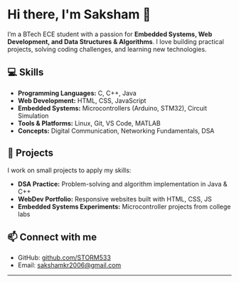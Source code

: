 # Hi there, I'm Saksham 👋

I’m a BTech ECE student with a passion for **Embedded Systems, Web Development, and Data Structures & Algorithms**. I love building practical projects, solving coding challenges, and learning new technologies.

## 💻 Skills
- **Programming Languages:** C, C++, Java
- **Web Development:** HTML, CSS, JavaScript
- **Embedded Systems:** Microcontrollers (Arduino, STM32), Circuit Simulation
- **Tools & Platforms:** Linux, Git, VS Code, MATLAB
- **Concepts:** Digital Communication, Networking Fundamentals, DSA
  
## 📂 Projects
I work on small projects to apply my skills:
- **DSA Practice:** Problem-solving and algorithm implementation in Java & C++
- **WebDev Portfolio:** Responsive websites built with HTML, CSS, JS
- **Embedded Systems Experiments:** Microcontroller projects from college labs

## 📫 Connect with me
- GitHub: [github.com/STORM533](https://github.com/STORM533)
- Email: sakshamkr2006@gmail.com

---
<!---
STORM533/STORM533 is a ✨ special ✨ repository because its `README.md` (this file) appears on your GitHub profile.
You can click the Preview link to take a look at your changes.
--->
